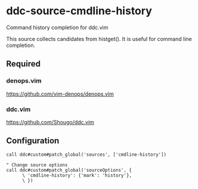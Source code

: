 # ddc-source-cmdline-history

Command history completion for ddc.vim

This source collects candidates from histget(). It is useful for command line
completion.

## Required

### denops.vim

https://github.com/vim-denops/denops.vim

### ddc.vim

https://github.com/Shougo/ddc.vim

## Configuration

```vim
call ddc#custom#patch_global('sources', ['cmdline-history'])

" Change source options
call ddc#custom#patch_global('sourceOptions', {
      \ 'cmdline-history': {'mark': 'history'},
      \ })
```
